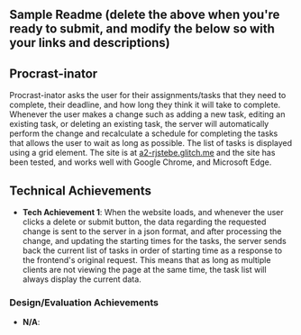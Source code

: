 Sample Readme (delete the above when you're ready to submit, and modify the below so with your links and descriptions)
---

## Procrast-inator
Procrast-inator asks the user for their assignments/tasks that they need to complete, their deadline, and how long they think it will take to complete. Whenever the user makes a change such as adding a new task, editing an existing task, or deleting an existing task, the server will automatically perform the change and recalculate a schedule for completing the tasks that allows the user to wait as long as possible. The list of tasks is displayed using a grid element. The site is at [a2-rjstebe.glitch.me](a-rjstebe.glitch.me) and the site has been tested, and works well with Google Chrome, and Microsoft Edge.

## Technical Achievements
- **Tech Achievement 1**: When the website loads, and whenever the user clicks a delete or submit button, the data regarding the requested change is sent to the server in a json format, and after processing the change, and updating the starting times for the tasks, the server sends back the current list of tasks in order of starting time as a response to the frontend's original request. This means that as long as multiple clients are not viewing the page at the same time, the task list will always display the current data.

### Design/Evaluation Achievements
- **N/A**:

